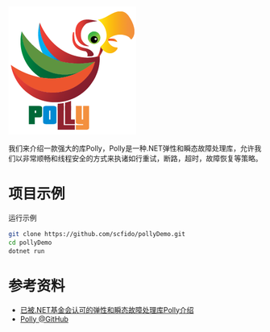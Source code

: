 
![](Polly-Logo@2x.png)

我们来介绍一款强大的库Polly，Polly是一种.NET弹性和瞬态故障处理库，允许我们以非常顺畅和线程安全的方式来执诸如行重试，断路，超时，故障恢复等策略。

# 项目示例
运行示例
```sh
git clone https://github.com/scfido/pollyDemo.git
cd pollyDemo
dotnet run
```

# 参考资料
* [已被.NET基金会认可的弹性和瞬态故障处理库Polly介绍](
http://www.cnblogs.com/CreateMyself/p/7589397.html)
* [Polly @GitHub](https://github.com/App-vNext/Polly)